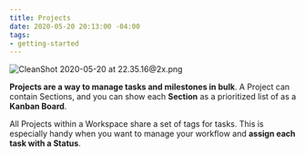```yaml
---
title: Projects
date: 2020-05-20 20:13:00 -04:00
tags:
- getting-started
---
```


![CleanShot 2020-05-20 at 22.35.16@2x.png](/uploads/CleanShot%202020-05-20%20at%2022.35.16@2x.png)

**Projects are a way to manage tasks and milestones in bulk**. A Project can contain Sections, and you can show each **Section** as a prioritized list of as a **Kanban Board**.

All Projects within a Workspace share a set of tags for tasks. This is especially handy when you want to manage your workflow and **assign each task with a Status**.